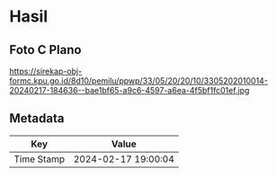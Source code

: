 # Hasil

## Foto C Plano

https://sirekap-obj-formc.kpu.go.id/8d10/pemilu/ppwp/33/05/20/20/10/3305202010014-20240217-184636--bae1bf65-a9c6-4597-a6ea-4f5bf1fc01ef.jpg


## Metadata

| Key        | Value               |
| ---------- | ------------------- |
| Time Stamp | 2024-02-17 19:00:04 |



